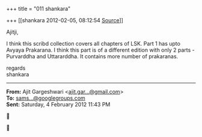 +++
title = "011 shankara"

+++
[[shankara	2012-02-05, 08:12:54 [Source](https://groups.google.com/g/samskrita/c/L9l7Tww6fXQ)]]



Ajitji,

  

I think this scribd collection covers all chapters of LSK. Part 1 has upto Avyaya Prakarana. I think this part is of a different edition with only 2 parts - Purvarddha and Uttararddha. It contains more number of prakaranas.  



regards  
shankara  

------------------------------------------------------------------------

**From:** Ajit Gargeshwari \<[ajit.gar...@gmail.com]()\>  
**To:** [sams...@googlegroups.com]()  
**Sent:** Saturday, 4 February 2012 11:43 PM





